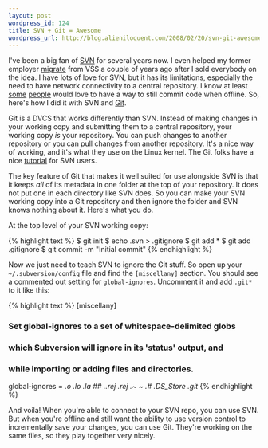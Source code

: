 ```yaml
---
layout: post
wordpress_id: 124
title: SVN + Git = Awesome
wordpress_url: http://blog.alieniloquent.com/2008/02/20/svn-git-awesome/
---
```

I've been a big fan of [SVN][1] for several years now. I even helped my former
employer [migrate][2] from VSS a couple of years ago after I sold everybody on
the idea. I have lots of love for SVN, but it has its limitations, especially
the need to have network connectivity to a central repository. I know at least
[some][3] [people][4] would love to have a way to still commit code when
offline. So, here's how I did it with SVN and [Git][5].

Git is a DVCS that works differently than SVN. Instead of making changes in
your working copy and submitting them to a central repository, your working
copy _is_ your repository. You can push changes to another repository or you
can pull changes from another repository. It's a nice way of working, and it's
what they use on the Linux kernel. The Git folks have a nice [tutorial][6] for
SVN users.

The key feature of Git that makes it well suited for use alongside SVN is that
it keeps _all_ of its metadata in one folder at the top of your repository. It
does not put one in each directory like SVN does. So you can make your SVN
working copy into a Git repository and then ignore the folder and SVN knows
nothing about it. Here's what you do.

At the top level of your SVN working copy:

{% highlight text %}
$ git init
$ echo .svn > .gitignore
$ git add *
$ git add .gitignore
$ git commit -m "Initial commit"
{% endhighlight %}

Now we just need to teach SVN to ignore the Git stuff. So open up your
`~/.subversion/config` file and find the `[miscellany]` section. You should
see a commented out setting for `global-ignores`. Uncomment it and add `.git*`
to it like this:

{% highlight text %}
[miscellany]
### Set global-ignores to a set of whitespace-delimited globs
### which Subversion will ignore in its 'status' output, and
### while importing or adding files and directories.

global-ignores = *.o *.lo *.la \#*\# .*.rej *.rej .*~ *~ .\#* .DS_Store .git*
{% endhighlight %}

And voila! When you're able to connect to your SVN repo, you can use SVN. But
when you're offline and still want the ability to use version control to
incrementally save your changes, you can use Git. They're working on the same
files, so they play together very nicely.

   [1]: http://subversion.tigris.org

   [2]: http://blog.alieniloquent.com/2005/10/26/now-powered-by-subversion/

   [3]: http://blog.excastle.com

   [4]: http://blog.briankohrs.com

   [5]: http://git.or.cz/

   [6]: http://git.or.cz/course/svn.html

